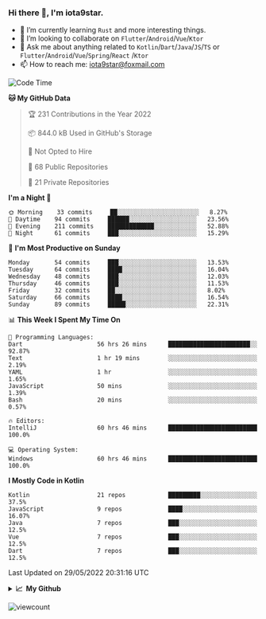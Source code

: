 ### Hi there 👋, I'm iota9star.

- 🌱 I’m currently learning `Rust` and more interesting things.
- 👯 I’m looking to collaborate on `Flutter`/`Android`/`Vue`/`Ktor`
- 💬 Ask me about anything related to `Kotlin`/`Dart`/`Java`/`JS`/`TS` or `Flutter`/`Android`/`Vue`/`Spring`/`React`
  /`Ktor`
- 📫 How to reach me: [iota9star@foxmail.com](iota9star@foxmail.com)



<!--START_SECTION:waka-->
![Code Time](http://img.shields.io/badge/Code%20Time-3%2C058%20hrs%2011%20mins-blue)

**🐱 My GitHub Data** 

> 🏆 231 Contributions in the Year 2022
 > 
> 📦 844.0 kB Used in GitHub's Storage 
 > 
> 🚫 Not Opted to Hire
 > 
> 📜 68 Public Repositories 
 > 
> 🔑 21 Private Repositories  
 > 
**I'm a Night 🦉** 

```text
🌞 Morning    33 commits     ██░░░░░░░░░░░░░░░░░░░░░░░   8.27% 
🌆 Daytime    94 commits     ██████░░░░░░░░░░░░░░░░░░░   23.56% 
🌃 Evening    211 commits    █████████████░░░░░░░░░░░░   52.88% 
🌙 Night      61 commits     ███░░░░░░░░░░░░░░░░░░░░░░   15.29%

```
📅 **I'm Most Productive on Sunday** 

```text
Monday       54 commits     ███░░░░░░░░░░░░░░░░░░░░░░   13.53% 
Tuesday      64 commits     ████░░░░░░░░░░░░░░░░░░░░░   16.04% 
Wednesday    48 commits     ███░░░░░░░░░░░░░░░░░░░░░░   12.03% 
Thursday     46 commits     ███░░░░░░░░░░░░░░░░░░░░░░   11.53% 
Friday       32 commits     ██░░░░░░░░░░░░░░░░░░░░░░░   8.02% 
Saturday     66 commits     ████░░░░░░░░░░░░░░░░░░░░░   16.54% 
Sunday       89 commits     █████░░░░░░░░░░░░░░░░░░░░   22.31%

```


📊 **This Week I Spent My Time On** 

```text
💬 Programming Languages: 
Dart                     56 hrs 26 mins      ███████████████████████░░   92.87% 
Text                     1 hr 19 mins        ░░░░░░░░░░░░░░░░░░░░░░░░░   2.19% 
YAML                     1 hr                ░░░░░░░░░░░░░░░░░░░░░░░░░   1.65% 
JavaScript               50 mins             ░░░░░░░░░░░░░░░░░░░░░░░░░   1.39% 
Bash                     20 mins             ░░░░░░░░░░░░░░░░░░░░░░░░░   0.57%

🔥 Editors: 
IntelliJ                 60 hrs 46 mins      █████████████████████████   100.0%

💻 Operating System: 
Windows                  60 hrs 46 mins      █████████████████████████   100.0%

```

**I Mostly Code in Kotlin** 

```text
Kotlin                   21 repos            █████████░░░░░░░░░░░░░░░░   37.5% 
JavaScript               9 repos             ████░░░░░░░░░░░░░░░░░░░░░   16.07% 
Java                     7 repos             ███░░░░░░░░░░░░░░░░░░░░░░   12.5% 
Vue                      7 repos             ███░░░░░░░░░░░░░░░░░░░░░░   12.5% 
Dart                     7 repos             ███░░░░░░░░░░░░░░░░░░░░░░   12.5%

```



 Last Updated on 29/05/2022 20:31:16 UTC
<!--END_SECTION:waka-->

<details>
  <summary><b>📈&nbsp;&nbsp;My Github</b></summary>
  <br>
  <img src='https://github-profile-trophy.vercel.app/?username=iota9star'>
  <img src='https://bad-apple-github-readme.vercel.app/api?show_bg=1&username=iota9star&hide_title=true'>
  <img src='http://cr-skills-chart-widget.azurewebsites.net/api/api?username=iota9star'>
</details>


![viewcount](https://count.getloli.com/get/@iota9star?theme=rule34)
